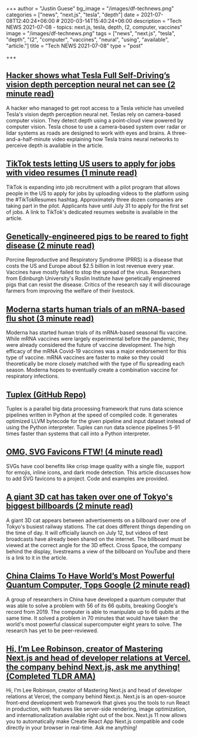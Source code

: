+++
author = "Justin Guese"
bg_image = "/images/df-technews.png"
categories = ["news", "next.js", "tesla", "depth"]
date = 2021-07-08T12:40:24+06:00 # 2020-03-14T15:40:24+06:00
description = "Tech NEWS 2021-07-08 - topics: next.js, tesla, depth, (2, computer, vaccines"
image = "/images/df-technews.png"
tags = ["news", "next.js", "tesla", "depth", "(2", "computer", "vaccines", "neural", "using", "available", "article."]
title = "Tech NEWS 2021-07-08"
type = "post"

+++

## [Hacker shows what Tesla Full Self-Driving’s vision depth perception neural net can see (2 minute read)](https://electrek.co/2021/07/07/hacker-tesla-full-self-drivings-vision-depth-perception-neural-net-can-see/)

A hacker who managed to get root access to a Tesla vehicle has unveiled Tesla's vision depth perception neural net. Teslas rely on camera-based computer vision. They detect depth using a point-cloud view powered by computer vision. Tesla chose to use a camera-based system over radar or lidar systems as roads are designed to work with eyes and brains. A three-and-a-half-minute video explaining how Tesla trains neural networks to perceive depth is available in the article.

## [TikTok tests letting US users to apply for jobs with video resumes (1 minute read)](https://www.engadget.com/tiktok-resumes-185647212.html)

TikTok is expanding into job recruitment with a pilot program that allows people in the US to apply for jobs by uploading videos to the platform using the #TikTokResumes hashtag. Approximately three dozen companies are taking part in the pilot. Applicants have until July 31 to apply for the first set of jobs. A link to TikTok's dedicated resumes website is available in the article.

## [Genetically-engineered pigs to be reared to fight disease (2 minute read)](https://www.bbc.com/news/uk-scotland-edinburgh-east-fife-57736378)

Porcine Reproductive and Respiratory Syndrome (PRRS) is a disease that costs the US and Europe about $2.5 billion in lost revenue every year. Vaccines have mostly failed to stop the spread of the virus. Researchers from Edinburgh University's Roslin Institute have genetically engineered pigs that can resist the disease. Critics of the research say it will discourage farmers from improving the welfare of their livestock.

## [Moderna starts human trials of an mRNA-based flu shot (3 minute read)](https://www.theverge.com/2021/7/7/22566634/moderna-mrna-flu-vaccine-trial)

Moderna has started human trials of its mRNA-based seasonal flu vaccine. While mRNA vaccines were largely experimental before the pandemic, they were already considered the future of vaccine development. The high efficacy of the mRNA Covid-19 vaccines was a major endorsement for this type of vaccine. mRNA vaccines are faster to make so they could theoretically be more closely matched with the type of flu spreading each season. Moderna hopes to eventually create a combination vaccine for respiratory infections.

## [Tuplex (GitHub Repo)](https://github.com/tuplex/tuplex)

Tuplex is a parallel big data processing framework that runs data science pipelines written in Python at the speed of compiled code. It generates optimized LLVM bytecode for the given pipeline and input dataset instead of using the Python interpreter. Tuplex can run data science pipelines 5-91 times faster than systems that call into a Python interpreter.

## [OMG, SVG Favicons FTW! (4 minute read)](https://austingil.com/svg-favicons/)

SVGs have cool benefits like crisp image quality with a single file, support for emojis, inline icons, and dark mode detection. This article discusses how to add SVG favicons to a project. Code and examples are provided.

## [A giant 3D cat has taken over one of Tokyo's biggest billboards (2 minute read)](https://www.cnn.com/style/article/3d-cat-billboard-tokyo/index.html)

A giant 3D cat appears between advertisements on a billboard over one of Tokyo's busiest railway stations. The cat does different things depending on the time of day. It will officially launch on July 12, but videos of test broadcasts have already been shared on the internet. The billboard must be viewed at the correct angle for the 3D effect. Cross Space, the company behind the display,  livestreams a view of the billboard on YouTube and there is a link to it in the article.

## [China Claims To Have World’s Most Powerful Quantum Computer, Tops Google (2 minute read)](https://interestingengineering.com/china-claims-to-have-worlds-most-powerful-quantum-computer-tops-google)

A group of researchers in China have developed a quantum computer that was able to solve a problem with 56 of its 66 qubits, breaking Google's record from 2019. The computer is able to manipulate up to 66 qubits at the same time. It solved a problem in 70 minutes that would have taken the world's most powerful classical supercomputer eight years to solve. The research has yet to be peer-reviewed.

## [Hi, I’m Lee Robinson, creator of Mastering Next.js and head of developer relations at Vercel, the company behind Next.js, ask me anything! (Completed TLDR AMA)](https://tldr.tech/token/6c3ef825381ee396191f77cb92dd1969?redirect=https%3A%2F%2Ftldr.tech%2Fama%2Flee-robinson/1/0100017a8596c820-f465d9a1-7bc1-4c2e-af98-b50c83ec5419-000000/qehU_SGZC7nBb72rLtGS0Fo9ptOT_rKYjTQK9Yy90v8=205)

Hi, I’m Lee Robinson, creator of Mastering Next.js and head of developer relations at Vercel, the company behind Next.js. Next.js is an open-source front-end development web framework that gives you the tools to run React in production, with features like server-side rendering, image optimization, and internationalization available right out of the box. Next.js 11 now allows you to automatically make Create React App Next.js compatible and code directly in your browser in real-time. Ask me anything!


